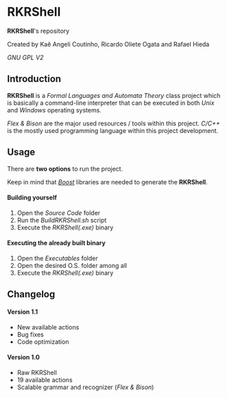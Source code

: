 # RKRShell

**RKRShell**'s repository

Created by Kaê Angeli Coutinho, Ricardo Oliete Ogata and Rafael Hieda

_GNU GPL V2_

## Introduction

**RKRShell** is a _Formal Languages and Automata Theory_ class project which is basically a command-line interpreter that can be executed in both _Unix_ and _Windows_ operating systems.

_Flex & Bison_ are the major used resources / tools within this project. _C/C++_ is the mostly used programming language within this project development.

## Usage

There are <b>two options</b> to run the project.

Keep in mind that [_Boost_](http://www.boost.org) libraries are needed to generate the **RKRShell**.

#### Building yourself

<ol>
  <li>Open the <i>Source Code</i> folder</li>
  <li>Run the <i>BuildRKRShell.sh</i> script</li>
  <li>Execute the <i>RKRShell(.exe)</i> binary</li>
</ol>

#### Executing the already built binary

<ol>
  <li>Open the <i>Executables</i> folder</li>
  <li>Open the desired O.S. folder among all</li>
  <li>Execute the <i>RKRShell(.exe)</i> binary</li>
</ol>

## Changelog

#### Version 1.1

<ul>
  <li>New available actions</li>
  <li>Bug fixes</li>
  <li>Code optimization</li>
</ul>

#### Version 1.0

<ul>
  <li>Raw RKRShell</li>
  <li>19 available actions</li>
  <li>Scalable grammar and recognizer (<i>Flex & Bison</i>)</li>
</ul>